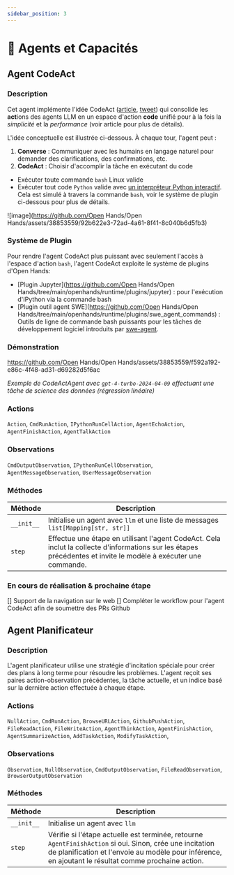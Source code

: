 ```yaml
---
sidebar_position: 3
---
```


# 🧠 Agents et Capacités

## Agent CodeAct

### Description

Cet agent implémente l'idée CodeAct ([article](https://arxiv.org/abs/2402.01030), [tweet](https://twitter.com/xingyaow_/status/1754556835703751087)) qui consolide les **act**ions des agents LLM en un espace d'action **code** unifié pour à la fois la _simplicité_ et la _performance_ (voir article pour plus de détails).

L'idée conceptuelle est illustrée ci-dessous. À chaque tour, l'agent peut :

1. **Converse** : Communiquer avec les humains en langage naturel pour demander des clarifications, des confirmations, etc.
2. **CodeAct** : Choisir d'accomplir la tâche en exécutant du code

- Exécuter toute commande `bash` Linux valide
- Exécuter tout code `Python` valide avec [un interpréteur Python interactif](https://ipython.org/). Cela est simulé à travers la commande `bash`, voir le système de plugin ci-dessous pour plus de détails.

![image](https://github.com/Open Hands/Open Hands/assets/38853559/92b622e3-72ad-4a61-8f41-8c040b6d5fb3)

### Système de Plugin

Pour rendre l'agent CodeAct plus puissant avec seulement l'accès à l'espace d'action `bash`, l'agent CodeAct exploite le système de plugins d'Open Hands:

- [Plugin Jupyter](https://github.com/Open Hands/Open Hands/tree/main/openhands/runtime/plugins/jupyter) : pour l'exécution d'IPython via la commande bash
- [Plugin outil agent SWE](https://github.com/Open Hands/Open Hands/tree/main/openhands/runtime/plugins/swe_agent_commands) : Outils de ligne de commande bash puissants pour les tâches de développement logiciel introduits par [swe-agent](https://github.com/princeton-nlp/swe-agent).

### Démonstration

https://github.com/Open Hands/Open Hands/assets/38853559/f592a192-e86c-4f48-ad31-d69282d5f6ac

_Exemple de CodeActAgent avec `gpt-4-turbo-2024-04-09` effectuant une tâche de science des données (régression linéaire)_

### Actions

`Action`,
`CmdRunAction`,
`IPythonRunCellAction`,
`AgentEchoAction`,
`AgentFinishAction`,
`AgentTalkAction`

### Observations

`CmdOutputObservation`,
`IPythonRunCellObservation`,
`AgentMessageObservation`,
`UserMessageObservation`

### Méthodes

| Méthode          | Description                                                                                                                                     |
| ---------------- | ----------------------------------------------------------------------------------------------------------------------------------------------- |
| `__init__`       | Initialise un agent avec `llm` et une liste de messages `list[Mapping[str, str]]`                                                                |
| `step`           | Effectue une étape en utilisant l'agent CodeAct. Cela inclut la collecte d'informations sur les étapes précédentes et invite le modèle à exécuter une commande. |

### En cours de réalisation & prochaine étape

[] Support de la navigation sur le web
[] Compléter le workflow pour l'agent CodeAct afin de soumettre des PRs Github

## Agent Planificateur

### Description

L'agent planificateur utilise une stratégie d'incitation spéciale pour créer des plans à long terme pour résoudre les problèmes.
L'agent reçoit ses paires action-observation précédentes, la tâche actuelle, et un indice basé sur la dernière action effectuée à chaque étape.

### Actions

`NullAction`,
`CmdRunAction`,
`BrowseURLAction`,
`GithubPushAction`,
`FileReadAction`,
`FileWriteAction`,
`AgentThinkAction`,
`AgentFinishAction`,
`AgentSummarizeAction`,
`AddTaskAction`,
`ModifyTaskAction`,

### Observations

`Observation`,
`NullObservation`,
`CmdOutputObservation`,
`FileReadObservation`,
`BrowserOutputObservation`

### Méthodes

| Méthode          | Description                                                                                                                                                                               |
| ---------------- | ----------------------------------------------------------------------------------------------------------------------------------------------------------------------------------------- |
| `__init__`       | Initialise un agent avec `llm`                                                                                                                                                           |
| `step`           | Vérifie si l'étape actuelle est terminée, retourne `AgentFinishAction` si oui. Sinon, crée une incitation de planification et l'envoie au modèle pour inférence, en ajoutant le résultat comme prochaine action. |
